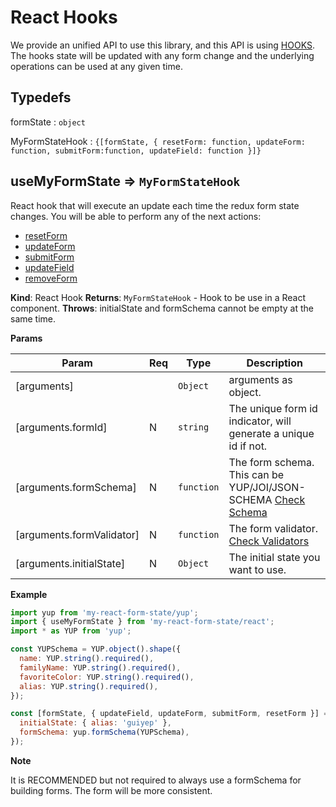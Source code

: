 # React Hooks

We provide an unified API to use this library, and this API is using <a href="https://reactjs.org/docs/hooks-intro.html">HOOKS</a>. The hooks state will be updated with any form change and the underlying operations can be used at any given time.

## Typedefs

<dl>
<dt><a>formState</a> : <code>object</code></dt>
<dd></dd>
</dl>

<dl>
<dt><a>MyFormStateHook</a> : <code>{[formState, { resetForm: function, updateForm: function, submitForm:function, updateField: function }]}</code></dt>
<dd></dd>
</dl>

## useMyFormState ⇒ <code>MyFormStateHook</code>

React hook that will execute an update each time the redux form state changes. You will be able to
perform any of the next actions:

- <a href="/#/redux/operations/README#resetform">resetForm</a>
- <a href="/#/redux/operations/README#updateform">updateForm</a>
- <a href="/#/redux/operations/README#submitform">submitForm</a>
- <a href="/#/redux/operations/README#updatefield">updateField</a>
- <a href="/#/redux/operations/README#removeForm">removeForm</a>

**Kind**: React Hook
**Returns**: <code>MyFormStateHook</code> - Hook to be use in a React component.
**Throws**: initialState and formSchema cannot be empty at the same time.

**Params**

| Param                     | Req | Type                  | Description                                                                                           |
| ------------------------- | --- | --------------------- | ----------------------------------------------------------------------------------------------------- |
| [arguments]               |     | <code>Object</code>   | arguments as object.                                                                                  |
| [arguments.formId]        | N   | <code>string</code>   | The unique form id indicator, will generate a unique id if not.                                       |
| [arguments.formSchema]    | N   | <code>function</code> | The form schema. This can be YUP/JOI/JSON-SCHEMA <a href="/#/core/validators/README">Check Schema</a> |
| [arguments.formValidator] | N   | <code>function</code> | The form validator. <a href="/#/core/validators/README#custom">Check Validators</a>                   |
| [arguments.initialState]  | N   | <code>Object</code>   | The initial state you want to use.                                                                    |

**Example**

```js
import yup from 'my-react-form-state/yup';
import { useMyFormState } from 'my-react-form-state/react';
import * as YUP from 'yup';

const YUPSchema = YUP.object().shape({
  name: YUP.string().required(),
  familyName: YUP.string().required(),
  favoriteColor: YUP.string().required(),
  alias: YUP.string().required(),
});

const [formState, { updateField, updateForm, submitForm, resetForm }] = useMyFormState({
  initialState: { alias: 'guiyep' },
  formSchema: yup.formSchema(YUPSchema),
});
```

**Note**

It is RECOMMENDED but not required to always use a formSchema for building forms. The form will be more consistent.